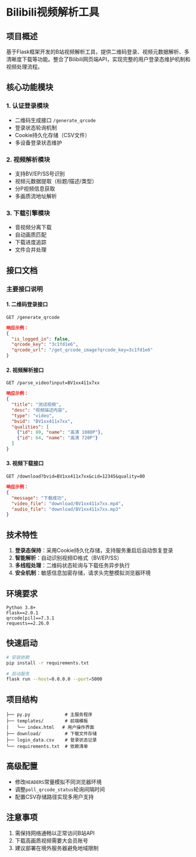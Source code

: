 # Bilibili视频解析工具

## 项目概述
基于Flask框架开发的B站视频解析工具，提供二维码登录、视频元数据解析、多清晰度下载等功能。整合了Bilibili网页端API，实现完整的用户登录态维护机制和视频处理流程。

## 核心功能模块

### 1. 认证登录模块
- 二维码生成接口 `/generate_qrcode`
- 登录状态轮询机制
- Cookie持久化存储（CSV文件）
- 多设备登录状态维护

### 2. 视频解析模块
- 支持BV/EP/SS号识别
- 视频元数据提取（标题/描述/类型）
- 分P视频信息获取
- 多画质流地址解析

### 3. 下载引擎模块
- 音视频分离下载
- 自动画质匹配
- 下载进度追踪
- 文件合并处理

## 接口文档

### 主要接口说明

#### 1. 二维码登录接口
`GET /generate_qrcode`
```json
响应示例：
{
  "is_logged_in": false,
  "qrcode_key": "3c1fd1e6",
  "qrcode_url": "/get_qrcode_image?qrcode_key=3c1fd1e6"
}
```

#### 2. 视频解析接口
`GET /parse_video?input=BV1xx411x7xx`
```json
响应示例：
{
  "title": "测试视频",
  "desc": "视频描述内容",
  "type": "video",
  "bvid": "BV1xx411x7xx",
  "qualities": [
    {"id": 80, "name": "高清 1080P"},
    {"id": 64, "name": "高清 720P"}
  ]
}
```

#### 3. 视频下载接口
`GET /download?bvid=BV1xx411x7xx&cid=12345&quality=80`
```json
响应示例：
{
  "message": "下载成功",
  "video_file": "download/BV1xx411x7xx.mp4",
  "audio_file": "download/BV1xx411x7xx.mp3"
}
```

## 技术特性
1. **登录态保持**：采用Cookie持久化存储，支持服务重启后自动恢复登录
2. **智能解析**：自动识别视频ID格式（BV/EP/SS）
3. **多线程处理**：二维码状态轮询与下载任务异步执行
4. **安全机制**：敏感信息加密存储，请求头完整模拟浏览器环境

## 环境要求
```
Python 3.8+
Flask==2.0.1
qrcode[pil]==7.3.1
requests==2.26.0
```

## 快速启动
```bash
# 安装依赖
pip install -r requirements.txt

# 启动服务
flask run --host=0.0.0.0 --port=5000
```

## 项目结构
```
├── py.py             # 主服务程序
├── templates/        # 前端模板
│   └── index.html   # 用户操作界面
├── download/         # 下载文件存储
├── login_data.csv    # 登录状态记录
└── requirements.txt  # 依赖清单
```

## 高级配置
- 修改`HEADERS`常量模拟不同浏览器环境
- 调整`poll_qrcode_status`轮询间隔时间
- 配置CSV存储路径实现多用户支持

## 注意事项
1. 需保持网络通畅以正常访问B站API
2. 下载高画质视频需要大会员账号
3. 建议部署在境外服务器避免地域限制